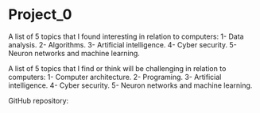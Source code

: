 # Project_0

A list of 5 topics that I found interesting in relation to computers:
1- Data analysis.
2- Algorithms.
3- Artificial intelligence.
4- Cyber security.
5- Neuron networks and machine learning.

A list of 5 topics that I find or think will be challenging in relation to computers:
1- Computer architecture.
2- Programing.
3- Artificial intelligence.
4- Cyber security.
5- Neuron networks and machine learning.

GitHub repository: 
